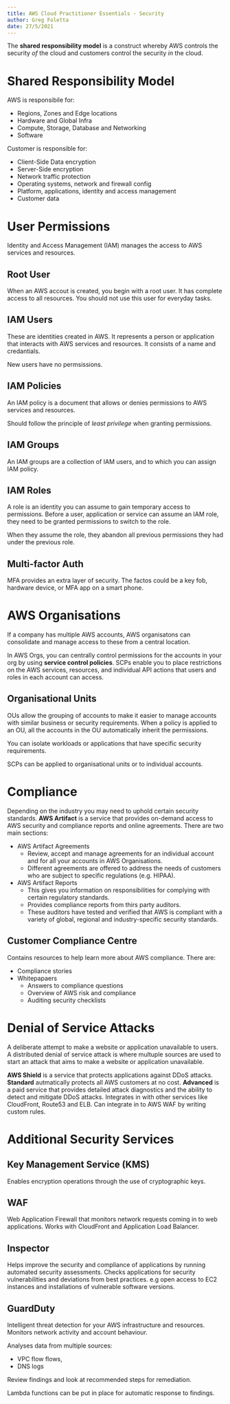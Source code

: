 ```yaml
---
title: AWS Cloud Practitioner Essentials - Security
author: Greg Foletta
date: 27/5/2021 
---
```


The **shared responsibility model** is a construct whereby AWS controls the security *of* the cloud and customers control the security *in* the cloud.
 
# Shared Responsibility Model

AWS is responsibile for:

- Regions, Zones and Edge locations
- Hardware and Global Infra
- Compute, Storage, Database and Networking
- Software

Customer is responsible for:

- Client-Side Data encryption
- Server-Side encryption
- Network traffic protection
- Operating systems, network and firewall config
- Platform, applications, identity and access management
- Customer data


# User Permissions

Identity and Access Management (IAM) manages the access to AWS services and resources.


## Root User

When an AWS accout is created, you begin with a root user. It has complete access to all resources. You should not use this user for everyday tasks.

## IAM Users

These are identities created in AWS. It represents a person or application that interacts with AWS services and resources. It consists of a name and credantials.

New users have no permsissions.

## IAM Policies

An IAM policy is a document that allows or denies permissions to AWS services and resources.

Should follow the principle of *least privilege* when granting permissions.

## IAM Groups

An IAM groups are a collection of IAM users, and to which you can assign IAM policy.

## IAM Roles

A role is an identity you can assume to gain temporary access to permissions. Before a user, application or service can assume an IAM role, they need to be granted permissions to switch to the role.

When they assume the role, they abandon all previous permissions they had under the previous role.

## Multi-factor Auth

MFA provides an extra layer of security. The factos could be a key fob, hardware device, or MFA app on a smart phone.

# AWS Organisations

If a company has multiple AWS accounts, AWS organisatons can consolidate and manage access to these from a central location.

In AWS Orgs, you can centrally control permissions for the accounts in your org by using **service control policies**. SCPs enable you to place restrictions on the AWS services, resources, and individual API actions that users and roles in each account can access.

## Organisational Units

OUs allow the grouping of accounts to make it easier to manage accounts with similar business or security requirements. When a policy is applied to an OU, all the accounts in the OU automatically inherit the permissions.

You can isolate workloads or applications that have specific security requirements.

SCPs can be applied to organisational units or to individual accounts.

# Compliance

Depending on the industry you may need to uphold certain security standards. **AWS Artifact** is a service that provides on-demand access to AWS security and compliance reports and online agreements. There are two main sections:

- AWS Artifact Agreements
    - Review, accept and manage agreements for an individual account and for all your accounts in AWS Organisations.
    - Different agreements are offered to address the needs of customers who are subject to specific regulations (e.g. HIPAA).
- AWS Artifact Reports
    - This gives you information on responsibilities for complying with certain regulatory standards.
    - Provides compliance reports from thirs party auditors.
    - These auditors have tested and verified that AWS is compliant with a variety of global, regional and industry-specific security standards.

## Customer Compliance Centre

Contains resources to help learn more about AWS compliance. There are:

- Compliance stories
- Whitepapaers
    - Answers to compliance questions
    - Overview of AWS risk and compliance
    - Auditing security checklists

# Denial of Service Attacks

A deliberate attempt to make a website or application unavailable to users. A distributed denial of service attack is where multuple sources are used to start an attack that aims to make a website or application unavailable.

**AWS Shield** is a service that protects applications against DDoS attacks. **Standard** autmatically protects all AWS customers at no cost. **Advanced** is a paid service that provides detailed attack diagnostics and the ability to detect and mitigate DDoS attacks. Integrates in with other services like CloudFront, Route53 and ELB. Can integrate in to AWS WAF by writing custom rules.

# Additional Security Services

## Key Management Service (KMS)

Enables encryption operations through the use of cryptographic keys.

## WAF

Web Application Firewall that monitors network requests coming in to web applications. Works with CloudFront and Application Load Balancer.

## Inspector

Helps improve the security and compliance of applications by running automated security assessments. Checks applications for security vulnerabilities and deviations from best practices. e.g open access to EC2 instances and installations of vulnerable software versions.

## GuardDuty

Intelligent threat detection for your AWS infrastructure and resources. Monitors network activity and account behaviour.

Analyses data from multiple sources:

- VPC flow flows,
- DNS logs

Review findings and look at recommended steps for remediation.

Lambda functions can be put in place for automatic response to findings.


